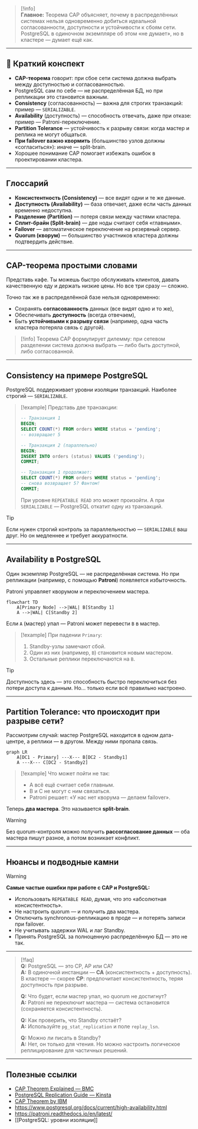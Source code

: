 > [!info]  
> **Главное:** Теорема CAP объясняет, почему в распределённых системах нельзя одновременно добиться идеальной согласованности, доступности и устойчивости к сбоям сети. PostgreSQL в одиночном экземпляре об этом «не думает», но в кластере — думает ещё как.

---

## 🧠 Краткий конспект

- **CAP-теорема** говорит: при сбое сети система должна выбрать между доступностью и согласованностью.
- PostgreSQL сам по себе — не распределённая БД, но при репликации это становится важным.
- **Consistency** (согласованность) — важна для строгих транзакций: пример — `SERIALIZABLE`.
- **Availability** (доступность) — способность отвечать, даже при отказе: пример — Patroni-переключение.
- **Partition Tolerance** — устойчивость к разрыву связи: когда мастер и реплика не могут общаться.
- **При failover важно квормить** (большинство узлов должны «согласиться»): иначе — split-brain.
- Хорошее понимание CAP помогает избежать ошибок в проектировании кластера.

---

## Глоссарий

- **Консистентность (Consistency)** — все видят одни и те же данные.
- **Доступность (Availability)** — база отвечает, даже если часть данных временно недоступна.
- **Разделение (Partition)** — потеря связи между частями кластера.
- **Сплит-брайн (Split-brain)** — две ноды считают себя «главными».
- **Failover** — автоматическое переключение на резервный сервер.
- **Quorum (кворум)** — большинство участников кластера должны подтвердить действие.

---

## CAP-теорема простыми словами

Представь кафе. Ты можешь быстро обслуживать клиентов, давать качественную еду и держать низкие цены. Но все три сразу — сложно.

Точно так же в распределённой базе нельзя одновременно:
- Сохранять **согласованность** данных (все видят одно и то же),
- Обеспечивать **доступность** (всегда отвечаем),
- Быть **устойчивыми к разрыву связи** (например, одна часть кластера потеряла связь с другой).

> [!info]
> Теорема CAP формулирует дилемму: при сетевом разделении система должна выбрать — либо быть доступной, либо согласованной.

---

## Consistency на примере PostgreSQL

PostgreSQL поддерживает уровни изоляции транзакций. Наиболее строгий — `SERIALIZABLE`.

> [!example]
> Представь две транзакции:
>
> ```sql
> -- Транзакция 1
> BEGIN;
> SELECT COUNT(*) FROM orders WHERE status = 'pending';
> -- возвращает 5
>
> -- Транзакция 2 (параллельно)
> BEGIN;
> INSERT INTO orders (status) VALUES ('pending');
> COMMIT;
>
> -- Транзакция 1 продолжает:
> SELECT COUNT(*) FROM orders WHERE status = 'pending';
> -- снова возвращает 5? Фантом!
> COMMIT;
> ```
>
> При уровне `REPEATABLE READ` это может произойти. А при `SERIALIZABLE` — PostgreSQL откатит одну из транзакций.

> [!tip]
> Если нужен строгий контроль за параллельностью — `SERIALIZABLE` ваш друг. Но он медленнее и требует аккуратности.

---

## Availability в PostgreSQL

Один экземпляр PostgreSQL — не распределённая система. Но при репликации (например, с помощью **Patroni**) появляется избыточность.

Patroni управляет кворумом и переключением мастера.

```mermaid
flowchart TD
    A[Primary Node] -->|WAL| B[Standby 1]
    A -->|WAL| C[Standby 2]
```

Если `A` (мастер) упал — Patroni может перевести `B` в мастер.

> [!example]
> При падении `Primary`:
>
> 1. Standby-узлы замечают сбой.
> 2. Один из них (например, `B`) становится новым мастером.
> 3. Остальные реплики переключаются на `B`.

> [!tip]
> Доступность здесь — это способность быстро переключиться без потери доступа к данным. Но… только если всё правильно настроено.

---

## Partition Tolerance: что происходит при разрыве сети?

Рассмотрим случай: мастер PostgreSQL находится в одном дата-центре, а реплики — в другом. Между ними пропала связь.

```mermaid
graph LR
    A[DC1 - Primary] ---X--- B[DC2 - Standby1]
    A ---X--- C[DC2 - Standby2]
```

> [!example]
> Что может пойти не так:
>
> - A всё ещё считает себя главным.
> - B и C не могут с ним связаться.
> - Patroni решает: «У нас нет кворума — делаем failover».

Теперь **два мастера**. Это называется **split-brain**.

> [!warning]
> Без quorum-контроля можно получить **рассогласование данных** — оба мастера пишут разное, а потом возникает конфликт.

---

## Нюансы и подводные камни

> [!warning]
> **Самые частые ошибки при работе с CAP и PostgreSQL:**
> 
> - Использовать `REPEATABLE READ`, думая, что это «абсолютная консистентность».
> - Не настроить quorum — и получить два мастера.
> - Отключить synchronous-репликацию в проде — и потерять записи при failover.
> - Не учитывать задержки WAL и лаг Standby.
> - Принять PostgreSQL за полноценную распределённую БД — это не так.

---

> [!faq]  
> **Q:** PostgreSQL — это CP, AP или CA?  
> **A:** В одиночной инстанции — **CA** (консистентность + доступность).  
> В кластере — скорее **CP**: предпочитает консистентность, теряя доступность при разрыве.  
>  
> **Q:** Что будет, если мастер упал, но quorum не достигнут?  
> **A:** Patroni не переключит мастера — система остановится (сохраняется консистентность).  
>  
> **Q:** Как проверить, что Standby отстаёт?  
> **A:** Используйте `pg_stat_replication` и поле `replay_lsn`.  
>  
> **Q:** Можно ли писать в Standby?  
> **A:** Нет, он только для чтения. Но можно настроить логическое реплицирование для частичных решений.  

---

## Полезные ссылки

- [CAP Theorem Explained — BMC](https://www.bmc.com/blogs/cap-theorem/?utm_source=chatgpt.com)
- [PostgreSQL Replication Guide — Kinsta](https://kinsta.com/blog/postgresql-replication/?utm_source=chatgpt.com)
- [CAP Theorem by IBM](https://www.ibm.com/think/topics/cap-theorem?utm_source=chatgpt.com)
- https://www.postgresql.org/docs/current/high-availability.html
- https://patroni.readthedocs.io/en/latest/
- [[PostgreSQL: уровни изоляции]]
